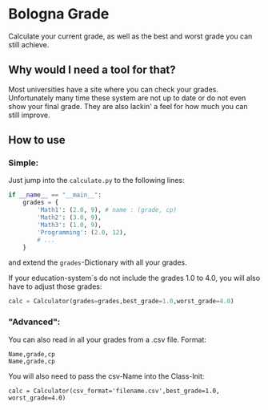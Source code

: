 # Bologna Grade

Calculate your current grade, as well as  the best and worst grade you can still achieve.

## Why would I need a tool for that?

Most universities have a site where you can check your grades. Unfortunately many time these system are not up to date or do not even show your final grade.
They are also lackin' a feel for how much you can still improve.

## How to use

### Simple:
Just jump into the ```calculate.py``` to the following lines:
```python
if __name__ == "__main__":
    grades = {
        'Math1': (2.0, 9), # name : (grade, cp)
        'Math2': (3.0, 9),
        'Math3': (1.0, 9),
        'Programming': (2.0, 12),
        # ... 
    }
```
and extend the ```grades```-Dictionary with all your grades.

If your education-system`s do not include the grades 1.0 to 4.0, you will also have to adjust those grades:
```python
calc = Calculator(grades=grades,best_grade=1.0,worst_grade=4.0)
```

### "Advanced":

You can also read in all your grades from a .csv file. 
Format:
```
Name,grade,cp
Name,grade,cp
```
You will also need to pass the csv-Name into the Class-Init:
```
calc = Calculator(csv_format='filename.csv',best_grade=1.0, worst_grade=4.0)
```
